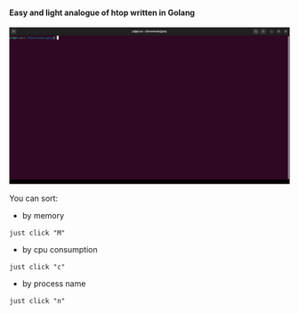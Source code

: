 #### Easy and light analogue of htop written in Golang

![](https://raw.githubusercontent.com/morheus9/gtop/main/assets/animation.gif)

You can sort:
- by memory
```
just click "M"
```
- by cpu consumption
```
just click "c"
```
- by process name
```
just click "n"
```


